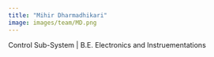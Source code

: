 ```yaml
---
title: "Mihir Dharmadhikari"
image: images/team/MD.png
---
```

Control Sub-System |
B.E. Electronics and Instruementations

